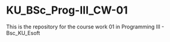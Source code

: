 # KU_BSc_Prog-III_CW-01
This is the repository for the course work 01 in Programming III - Bsc_KU_Esoft
